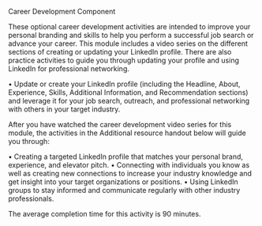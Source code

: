 Career Development Component

These optional career development activities are intended to improve your personal branding and skills to help you perform a successful job search or advance your career. This module includes a video series on the different sections of creating or updating your LinkedIn profile. There are also practice activities to guide you through updating your profile and using LinkedIn for professional networking.


•  Update or create your LinkedIn profile (including the Headline, About, Experience, Skills, Additional Information, and Recommendation sections) and leverage it for your job search, outreach, and professional networking with others in your target industry.

After you have watched the career development video series for this module, the activities in the Additional resource handout below will guide you through: 

•    Creating a targeted LinkedIn profile that matches your personal brand, experience, and elevator pitch.
•    Connecting with individuals you know as well as creating new connections to increase your industry knowledge and get insight into your target organizations or positions.
•    Using LinkedIn groups to stay informed and communicate regularly with other industry professionals. 

The average completion time for this activity is 90 minutes.


